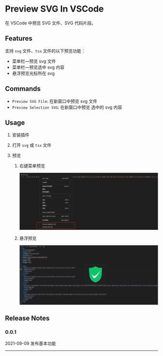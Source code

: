 # Preview SVG In VSCode

在 VSCode 中预览 SVG 文件、SVG 代码片段。

## Features

支持 `svg` 文件、`tsx` 文件的以下预览功能：

+ 菜单栏—预览 svg 文件
+ 菜单栏—预览选中 svg 内容
+ 悬浮预览光标所在 svg

## Commands

+ `Preview SVG File`: 在新窗口中预览 svg 文件
+ `Preview Selection SVG`: 在新窗口中预览 选中的 svg 内容

## Usage

1. 安装插件

2. 打开 `svg` 或 `tsx` 文件

3. 预览

   1. 右键菜单预览

      ![menus.png](https://github.com/pan-jy/previewSVG/blob/master/public/menus.png)

   2. 悬浮预览

      ![hover.png](https://github.com/pan-jy/previewSVG/blob/master/public/hover.png)

## Release Notes

### 0.0.1

2021-09-09 发布基本功能

---

